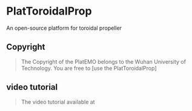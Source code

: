# PlatToroidalProp
An open-source platform for toroidal propeller
## Copyright
> The Copyright of the PlatEMO belongs to the  Wuhan University of Technology. You are free to [use the PlatToroidalProp]
## video tutorial
> The video tutorial available at 
> 
